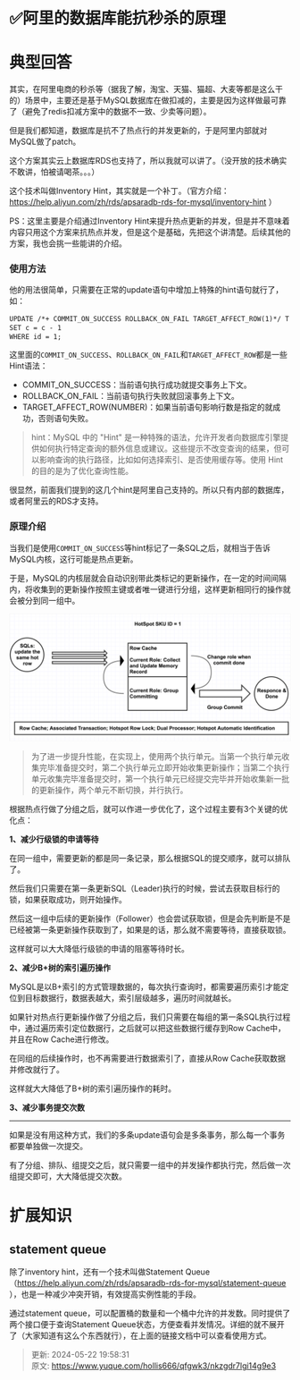 # ✅阿里的数据库能抗秒杀的原理

# 典型回答


其实，在阿里电商的秒杀等（据我了解，淘宝、天猫、猫超、大麦等都是这么干的）场景中，主要还是基于MySQL数据库在做扣减的，主要是因为这样做最可靠了（避免了redis扣减方案中的数据不一致、少卖等问题）。



但是我们都知道，数据库是抗不了热点行的并发更新的，于是阿里内部就对MySQL做了patch。



这个方案其实云上数据库RDS也支持了，所以我就可以讲了。（没开放的技术确实不敢讲，怕被请喝茶。。。）



这个技术叫做<font style="color:rgb(24, 24, 24);">Inventory Hint，其实就是一个补丁。（官方介绍：</font>[<font style="color:rgb(24, 24, 24);">https://help.aliyun.com/zh/rds/apsaradb-rds-for-mysql/inventory-hint</font>](https://help.aliyun.com/zh/rds/apsaradb-rds-for-mysql/inventory-hint?spm=a2c4g.11186623.0.0.4b224ac9RdTjAG)<font style="color:rgb(24, 24, 24);"> ）</font>

<font style="color:rgb(24, 24, 24);"></font>

PS：这里主要是介绍通过Inventory Hint来提升热点更新的并发，但是并不意味着内容只用这个方案来抗热点并发，但是这个是基础，先把这个讲清楚。后续其他的方案，我也会挑一些能讲的介绍。

<font style="color:rgb(24, 24, 24);"></font>

### <font style="color:rgb(24, 24, 24);">使用方法</font>


<font style="color:rgb(24, 24, 24);">他的用法很简单，只需要在正常的update语句中增加上特殊的hint语句就行了，如：</font>

<font style="color:rgb(24, 24, 24);"></font>

```plain
UPDATE /*+ COMMIT_ON_SUCCESS ROLLBACK_ON_FAIL TARGET_AFFECT_ROW(1)*/ T
SET c = c - 1
WHERE id = 1;
```



这里面的`COMMIT_ON_SUCCESS`、`ROLLBACK_ON_FAIL`和`TARGET_AFFECT_ROW`都是一些<font style="color:rgb(24, 24, 24);">Hint语法：</font>



+ <font style="color:rgb(24, 24, 24);">COMMIT_ON_SUCCESS：当前语句执行成功就提交事务上下文。</font>
+ <font style="color:rgb(24, 24, 24);">ROLLBACK_ON_FAIL：当前语句执行失败就回滚事务上下文。</font>
+ <font style="color:rgb(24, 24, 24);">TARGET_AFFECT_ROW(NUMBER)：如果当前语句影响行数是指定的就成功，否则语句失败。</font>

<font style="color:rgb(24, 24, 24);"></font>

> hint：MySQL 中的 "Hint" 是一种特殊的语法，允许开发者向数据库引擎提供如何执行特定查询的额外信息或建议。这些提示不改变查询的结果，但可以影响查询的执行路径，比如如何选择索引、是否使用缓存等。使用 Hint 的目的是为了优化查询性能。
>



很显然，前面我们提到的这几个hint是阿里自己支持的。所以只有内部的数据库， 或者阿里云的RDS才支持。



### <font style="color:rgb(24, 24, 24);">原理介绍</font>


当我们是使用`COMMIT_ON_SUCCESS`等hint标记了一条SQL之后，就相当于告诉MySQL内核，这行可能是热点更新。



于是，MySQL的内核层就会自动识别带此类标记的更新操作，在一定的时间间隔内，将收集到的更新操作按照主键或者唯一键进行分组，这样更新相同行的操作就会被分到同一组中。



![1705316172477-39e212c9-0317-4110-8032-bd18d6002b32.png](./img/YClRA_fuNJ_mOVJU/1705316172477-39e212c9-0317-4110-8032-bd18d6002b32-851179.png)



> 为了进一步提升性能，在实现上，使用两个执行单元。当第一个执行单元收集完毕准备提交时，第二个执行单元立即开始收集更新操作；当第二个执行单元收集完毕准备提交时，第一个执行单元已经提交完毕并开始收集新一批的更新操作，两个单元不断切换，并行执行。
>



根据热点行做了分组之后，就可以作进一步优化了，这个过程主要有3个关键的优化点：



**1、减少行级锁的申请等待**



在同一组中，需要更新的都是同一条记录，那么根据SQL的提交顺序，就可以排队了。



然后我们只需要在第一条更新SQL（Leader)执行的时候，尝试去获取目标行的锁，如果获取成功，则开始操作。



然后这一组中后续的更新操作（Follower）也会尝试获取锁，但是会先判断是不是已经被第一条更新操作获取到了，如果是的话，那么就不需要等待，直接获取锁。



这样就可以大大降低行级锁的申请的阻塞等待时长。



**2、减少B+树的索引遍历操作**



MySQL是以B+索引的方式管理数据的，每次执行查询时，都需要遍历索引才能定位到目标数据行，数据表越大，索引层级越多，遍历时间就越长。



如果针对热点行更新操作做了分组之后，我们只需要在每组的第一条SQL执行过程中，通过遍历索引定位数据行，之后就可以把这些数据行缓存到Row Cache中，并且在Row Cache进行修改。



在同组的后续操作时，也不再需要进行数据索引了，直接从Row Cache获取数据并修改就行了。



这样就大大降低了B+树的索引遍历操作的耗时。



**3、减少事务提交次数**

****

如果是没有用这种方式，我们的多条update语句会是多条事务，那么每一个事务都要单独做一次提交。



有了分组、排队、组提交之后，就只需要一组中的并发操作都执行完，然后做一次组提交即可，大大降低提交次数。



# 扩展知识


## statement queue


除了inventory hint，还有一个技术叫做<font style="color:rgb(24, 24, 24);">Statement Queue（</font>[<font style="color:rgb(24, 24, 24);">https://help.aliyun.com/zh/rds/apsaradb-rds-for-mysql/statement-queue</font>](https://help.aliyun.com/zh/rds/apsaradb-rds-for-mysql/statement-queue?spm=a2c4g.11186623.0.0.3af84f5e9EHaQp)<font style="color:rgb(24, 24, 24);"> ），也</font>是一种减少冲突开销，有效提高实例性能的手段。



通过statement queue，可以配置桶的数量和一个桶中允许的并发数。同时提供了两个接口便于查询Statement Queue状态，方便查看并发情况。详细的就不展开了（大家知道有这么个东西就行），在上面的链接文档中可以查看使用方式。







> 更新: 2024-05-22 19:58:31  
> 原文: <https://www.yuque.com/hollis666/qfgwk3/nkzgdr7lgi14g9e3>